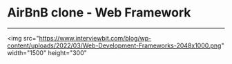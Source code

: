 # AirBnB clone - Web Framework
------------------------------------

<img src="https://www.interviewbit.com/blog/wp-content/uploads/2022/03/Web-Development-Frameworks-2048x1000.png" width="1500" height="300"

